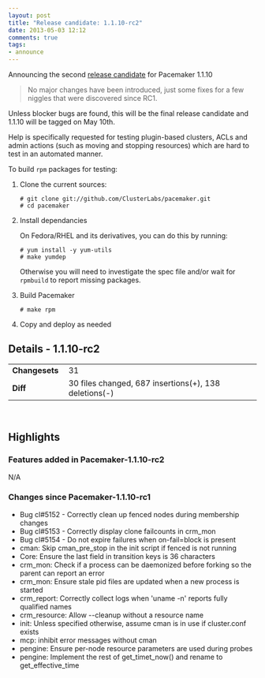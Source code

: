 ```yaml
---
layout: post
title: "Release candidate: 1.1.10-rc2"
date: 2013-05-03 12:12
comments: true
tags:
- announce
---
```


Announcing the second [release candidate](/blog/2013/release-candidate-1-dot-1-10-rc1/) for Pacemaker 1.1.10

> No major changes have been introduced, just some fixes for a few
  niggles that were discovered since RC1.

Unless blocker bugs are found, this will be the final release
candidate and 1.1.10 will be tagged on May 10th.

Help is specifically requested for testing plugin-based clusters, ACLs
and admin actions (such as moving and stopping resources) which are
hard to test in an automated manner.

To build `rpm` packages for testing:

1. Clone the current sources:

       # git clone git://github.com/ClusterLabs/pacemaker.git
       # cd pacemaker

1. Install dependancies

   On Fedora/RHEL and its derivatives, you can do this by running:

       # yum install -y yum-utils
       # make yumdep

   Otherwise you will need to investigate the spec file and/or wait for `rpmbuild` to report missing packages.

1. Build Pacemaker

       # make rpm

1. Copy and deploy as needed

## Details - 1.1.10-rc2

<table>
  <tr><td><strong>Changesets&nbsp;</strong></td> <td>31</td></tr>
  <tr><td><strong>Diff</strong></td> <td>30 files changed, 687 insertions(+), 138 deletions(-)</td></tr>
</table>
<br/>

## Highlights
### Features added in Pacemaker-1.1.10-rc2

N/A

### Changes since Pacemaker-1.1.10-rc1

  * Bug cl#5152 - Correctly clean up fenced nodes during membership changes
  * Bug cl#5153 - Correctly display clone failcounts in crm_mon
  * Bug cl#5154 - Do not expire failures when on-fail=block is present
  * cman: Skip cman_pre_stop in the init script if fenced is not running
  * Core: Ensure the last field in transition keys is 36 characters
  * crm_mon: Check if a process can be daemonized before forking so the parent can report an error
  * crm_mon: Ensure stale pid files are updated when a new process is started
  * crm_report: Correctly collect logs when 'uname -n' reports fully qualified names
  * crm_resource: Allow --cleanup without a resource name
  * init: Unless specified otherwise, assume cman is in use if cluster.conf exists
  * mcp: inhibit error messages without cman
  * pengine: Ensure per-node resource parameters are used during probes
  * pengine: Implement the rest of get_timet_now() and rename to get_effective_time
